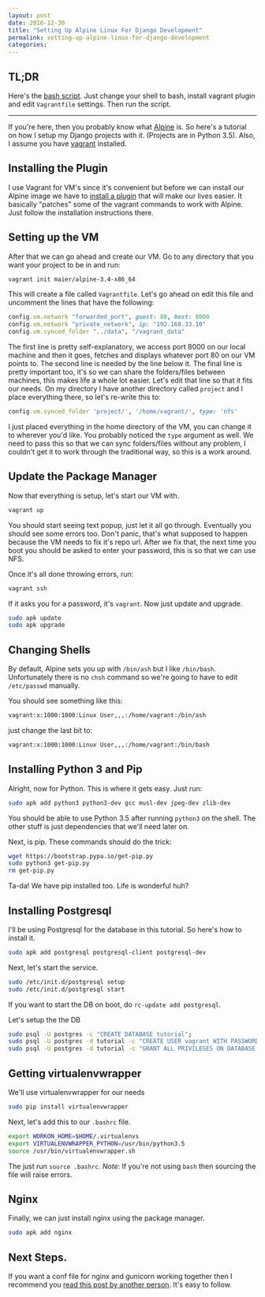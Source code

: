 ```yaml
---
layout: post
date: 2016-12-30
title: "Setting Up Alpine Linux For Django Development"
permalink: setting-up-alpine-linux-for-django-development
categories:
---
```


## TL;DR

Here's the [bash script](https://gist.github.com/gopar/809fedecf65239bd02fa91ad885d280d). Just change your shell to bash, install vagrant plugin and edit `Vagrantfile` settings. Then run the script.

------

If you're here, then you probably know what [Alpine](https://www.alpinelinux.org/) is. So here's a tutorial on how I setup my Django projects with it. (Projects are in Python 3.5). Also, I assume you have [vagrant](https://www.vagrantup.com/) installed.


## Installing the Plugin

I use Vagrant for VM's since it's convenient but before we can install our Alpine image we have to [install a plugin](https://github.com/maier/vagrant-alpine) that will make our lives easier. It basically "patches" some of the vagrant commands to work with Alpine. Just follow the installation instructions there.

## Setting up the VM

After that we can go ahead and create our VM. Go to any directory that you want your project to be in and run:

```bash
vagrant init maier/alpine-3.4-x86_64
```

This will create a file called `Vagrantfile`. Let's go ahead on edit this file and uncomment the lines that have the following:

```ruby
config.vm.network "forwarded_port", guest: 80, host: 8000
config.vm.network "private_network", ip: "192.168.33.10"
config.vm.synced_folder "../data", "/vagrant_data"
```

The first line is pretty self-explanatory, we access port 8000 on our local machine and then it goes, fetches and displays whatever port 80 on our VM points to. The second line is needed by the line below it. The final line is pretty important too, it's so we can share the folders/files between machines, this makes life a whole lot easier. Let's edit that line so that it fits our needs. On my directory I have another directory called `project` and I place everything there, so let's re-write this to:

```ruby
config.vm.synced_folder 'project/', '/home/vagrant/', type: 'nfs'
```

I just placed everything in the home directory of the VM, you can change it to wherever you'd like. You probably noticed the `type` argument as well. We need to pass this so that we can sync folders/files without any problem, I couldn't get it to work through the traditional way, so this is a work around.

## Update the Package Manager

Now that everything is setup, let's start our VM with.

```bash
vagrant up
```

You should start seeing text popup, just let it all go through. Eventually you should see some errors too. Don't panic, that's what supposed to happen because the VM needs to fix it's repo url. After we fix that, the next time you boot you should be asked to enter your password, this is so that we can use NFS.

Once it's all done throwing errors, run:

```bash
vagrant ssh
```

If it asks you for a password, it's `vagrant`. Now just update and upgrade.

```bash
sudo apk update
sudo apk upgrade
```


## Changing Shells

By default, Alpine sets you up with `/bin/ash` but I like `/bin/bash`. Unfortunately there is no `chsh` command so we're going to have to edit `/etc/passwd` manually.

You should see something like this:

```bash
vagrant:x:1000:1000:Linux User,,,:/home/vagrant:/bin/ash
```

just change the last bit to:

```bash
vagrant:x:1000:1000:Linux User,,,:/home/vagrant:/bin/bash
```

## Installing Python 3 and Pip

Alright, now for Python. This is where it gets easy. Just run:

```bash
sudo apk add python3 python3-dev gcc musl-dev jpeg-dev zlib-dev
```

You should be able to use Python 3.5 after running `python3` on the shell.
The other stuff is just dependencies that we'll need later on.

Next, is pip. These commands should do the trick:

```bash
wget https://bootstrap.pypa.io/get-pip.py
sudo python3 get-pip.py
rm get-pip.py
```

Ta-da! We have pip installed too. Life is wonderful huh?

## Installing Postgresql

I'll be using Postgresql for the database in this tutorial. So here's how to install it.

```bash
sudo apk add postgresql postgresql-client postgresql-dev
```

Next, let's start the service.

```bash
sudo /etc/init.d/postgresql setup
sudo /etc/init.d/postgresql start
```

If you want to start the DB on boot, do `rc-update add postgresql`.

Let's setup the the DB

```bash
sudo psql -U postgres -c "CREATE DATABASE tutorial";
sudo psql -U postgres -d tutorial -c "CREATE USER vagrant WITH PASSWORD 'password'";
sudo psql -U postgres -d tutorial -c "GRANT ALL PRIVILEGES ON DATABASE tutorial to vagrant";
```

## Getting virtualenvwrapper

We'll use virtualenvwrapper for our needs

```bash
sudo pip install virtualenvwrapper
```

Next, let's add this to our `.bashrc` file.

```bash
export WORKON_HOME=$HOME/.virtualenvs
export VIRTUALENVWRAPPER_PYTHON=/usr/bin/python3.5
source /usr/bin/virtualenvwrapper.sh
```

The just run `source .bashrc`. *Note*: If you're not using `bash` then sourcing the file will raise errors.


## Nginx

Finally, we can just install nginx using the package manager.

```bash
sudo apk add nginx
```


## Next Steps.

If you want a conf file for nginx and gunicorn working together then I recommend you [read this post by another person](https://tutos.readthedocs.io/en/latest/source/ndg.html). It's easy to follow.

